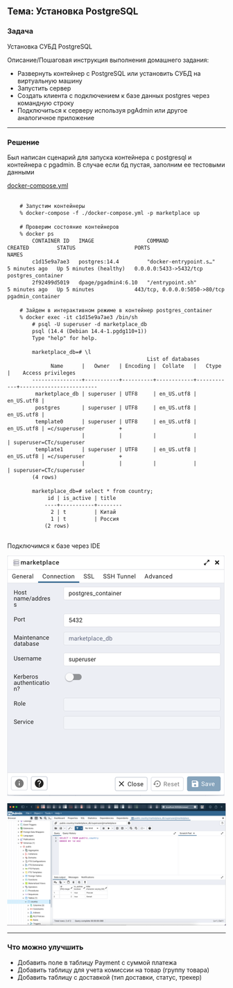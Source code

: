 ## Тема: Установка PostgreSQL

### Задача

Установка СУБД PostgreSQL

Описание/Пошаговая инструкция выполнения домашнего задания:
* Развернуть контейнер с PostgreSQL или установить СУБД на виртуальную машину
* Запустить сервер
* Создать клиента с подключением к базе данных postgres через командную строку
* Подключиться к серверу используя pgAdmin или другое аналогичное приложение

___
### Решение

Был написан сценарий для запуска контейнера с postgresql и контейнера с pgadmin.
В случае если бд пустая, заполним ее тестовыми данными

[docker-compose.yml](https://github.com/RoIVIan-V/otus_course_db_2022_05/blob/main/03/docker-compose.yml)


<pre>
  <code>
    # Запустим контейнеры
    % docker-compose -f ./docker-compose.yml -p marketplace up

    # Проверим состояние контейнеров
    % docker ps  
        CONTAINER ID   IMAGE                 COMMAND                  CREATED         STATUS                   PORTS                           NAMES
        c1d15e9a7ae3   postgres:14.4         "docker-entrypoint.s…"   5 minutes ago   Up 5 minutes (healthy)   0.0.0.0:5433->5432/tcp          postgres_container
        2f92499d5019   dpage/pgadmin4:6.10   "/entrypoint.sh"         5 minutes ago   Up 5 minutes             443/tcp, 0.0.0.0:5050->80/tcp   pgadmin_container

    # Зайдем в интерактивном режиме в контейнер postgres_container
    % docker exec -it c1d15e9a7ae3 /bin/sh  
        # psql -U superuser -d marketplace_db
        psql (14.4 (Debian 14.4-1.pgdg110+1))
        Type "help" for help.

        marketplace_db=# \l
                                             List of databases
              Name      |   Owner   | Encoding |  Collate   |   Ctype    |    Access privileges    
        ----------------+-----------+----------+------------+------------+-------------------------
         marketplace_db | superuser | UTF8     | en_US.utf8 | en_US.utf8 | 
         postgres       | superuser | UTF8     | en_US.utf8 | en_US.utf8 | 
         template0      | superuser | UTF8     | en_US.utf8 | en_US.utf8 | =c/superuser           +
                        |           |          |            |            | superuser=CTc/superuser
         template1      | superuser | UTF8     | en_US.utf8 | en_US.utf8 | =c/superuser           +
                        |           |          |            |            | superuser=CTc/superuser
        (4 rows)

        marketplace_db=# select * from country;
             id | is_active | title  
            ----+-----------+--------
              2 | t         | Китай
              1 | t         | Россия
            (2 rows)
  </code>
</pre>

Подключимся к базе через IDE

![Настройка подключения!](img/settings.png "Настройка подключения")

![Таблица Country](img/country_table.png "Талица Country")
___
### Что можно улучшить

* Добавить поле в таблицу Payment с суммой платежа
* Добавить таблицу для учета комиссии на товар (группу товара)
* Добавить таблицу с доставкой (тип доставки, статус, трекер)